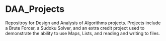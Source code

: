 # DAA_Projects

Repositroy for Design and Analysis of Algorithms projects. Projects include a Brute Forcer, a Sudoku Solver, and an extra credit project used to 
demonstrate the ability to use Maps, Lists, and reading and writing to files. 
